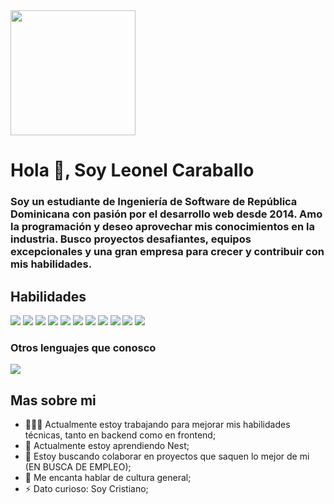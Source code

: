 <div id="header" aling="center">
  <img src="https://media.giphy.com/media/RbDKaczqWovIugyJmW/giphy.gif" width="200"/>
  <h1 aling="center">Hola 👋, Soy Leonel Caraballo</h1>
  <h3>
    Soy un estudiante de Ingeniería de Software de República Dominicana
    con pasión por el desarrollo web desde 2014. Amo la programación y 
    deseo aprovechar mis conocimientos en la industria. Busco proyectos 
    desafiantes, equipos excepcionales y una gran empresa para crecer y 
    contribuir con mis habilidades.</h3>
</div>

<div>
  <h2>Habilidades</h2>
  <img src = "https://img.shields.io/badge/-HTML5-E34F26?style=flat&logo=html5&logoColor=white"> <img src = "https://img.shields.io/badge/-CSS3-1572B6?style=flat&logo=css3&logoColor=white">
<img src="https://img.shields.io/badge/-Bootstrap-563D7C?style=flat&logo=bootstrap&logoColor=white">
<img src="https://img.shields.io/badge/-JavaScript-eed718?style=flat&logo=javascript&logoColor=ffffff">
<img src="https://img.shields.io/badge/-Sass-cc6699?style=flat&logo=sass&logoColor=ffffff">
<img src="https://img.shields.io/badge/-React-000000?style=flat&logo=react&logoColor=00c8ff">
<!--img src="https://img.shields.io/badge/-GraphQL-e535ab?style=flat&logo=graphql&logoColor=FFFFFF"-->
<img src="https://img.shields.io/badge/-MySQL-F29111?style=flat&logo=mysql&logoColor=FFFFFF">
<!--img src="https://img.shields.io/badge/-Express.js-787878?style=flat"-->
<img src="https://img.shields.io/badge/-Node.js-3C873A?style=flat&logo=Node.js&logoColor=white">
<!--img src="https://img.shields.io/badge/-Firebase-FFA611?style=flat&logo=firebase&logoColor=FFFFFF"-->
<!--img src="http://img.shields.io/badge/-Google%20Cloud%20Platform-4285F4?style=flat&logo=google%20cloud&logoColor=white"-->
<!--img src="https://img.shields.io/badge/-Progressive Web Apps-5A0FC8?style=flat"-->
<img src="http://img.shields.io/badge/-Git-F1502F?style=flat&logo=git&logoColor=FFFFFF">
<img src="http://img.shields.io/badge/-Github-000000?style=flat&logo=github&logoColor=FFFFFF">
<img src="http://img.shields.io/badge/-VS%20Code-007ACC?style=flat&logo=visual%20studio%20code&logoColor=white">
<!--img src="http://img.shields.io/badge/-Heroku-430098?style=flat&logo=heroku&logoColor=white"-->
<!--img src="http://img.shields.io/badge/-Vercel-black?style=flat&logo=vercel&logoColor=white"-->

### Otros lenguajes que conosco
<img src="https://img.shields.io/badge/-Python-black?style=flat&logo=python&logoColor=white"> 
</div>

<h2>Mas sobre mi</h2>

- 👨🏽‍💻 Actualmente estoy trabajando para mejorar mis habilidades técnicas, tanto en backend como en frontend;
- 🌱 Actualmente estoy aprendiendo Nest; 
- 👯 Estoy buscando colaborar en proyectos que saquen lo mejor de mi (EN BUSCA DE EMPLEO);
- 💬 Me encanta hablar de cultura general;
- ⚡️ Dato curioso: Soy Cristiano;

<!--
**LeonelCA2696/LeonelCA2696** is a ✨ _special_ ✨ repository because its `README.md` (this file) appears on your GitHub profile.

Here are some ideas to get you started:

- 🔭 I’m currently working on ...
- 🌱 I’m currently learning ...
- 👯 I’m looking to collaborate on ...
- 🤔 I’m looking for help with ...
- 💬 Ask me about ...
- 📫 How to reach me: ...
- 😄 Pronouns: ...
- ⚡ Fun fact: ...
-->
